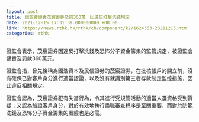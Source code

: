 ```yaml
---
layout: post
title: 證監會譴責茂宸證券及罰360萬　因違反打擊洗錢規定
date: 2021-12-15 17:31:39.000000000 +08:00
link: https://news.rthk.hk/rthk/ch/component/k2/1624353-20211215.htm
categories: rthk
---
```


證監會表示，茂宸證券因違反打擊洗錢及恐怖分子資金籌集的監管規定，被證監會譴責及罰款360萬元。

證監會指，曾先後稱為國浩資本及民信證劵的茂宸證券，在批核帳戶的開立前，沒有確保已對客戶身分進行適當認證，以及沒有就識別第三者存款制定監控措施，因此違反相關規定。

證監會認為，茂宸證券犯有失當行為，令其進行受規管活動的適當人選資格受到質疑；又認為驗證客戶身分，對於有效地執行盡職審查程序是至關重要，而對於防範洗錢及恐怖分子資金籌集的風險也是必需。
